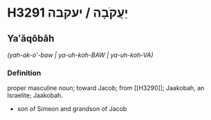 # H3291 יַעֲקֹבָה / יעקבה

## Yaʻăqôbâh

_(yah-ak-o'-baw | ya-uh-koh-BAW | ya-uh-koh-VA)_

### Definition

proper masculine noun; toward Jacob; from [[H3290]]; Jaakobah, an Israelite; Jaakobah.

- son of Simeon and grandson of Jacob
